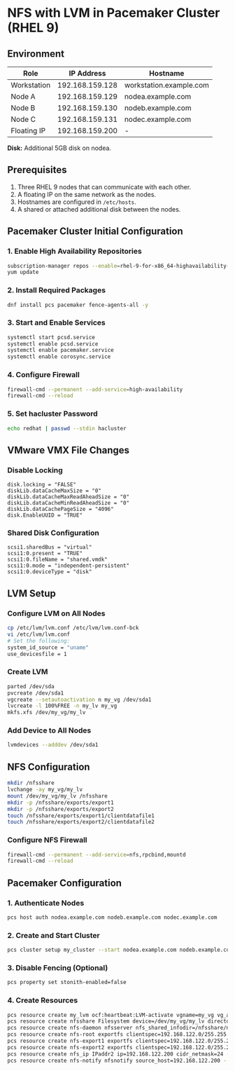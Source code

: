 
# NFS with LVM in Pacemaker Cluster (RHEL 9)

## Environment

| Role         | IP Address       | Hostname              |
|--------------|------------------|------------------------|
| Workstation  | 192.168.159.128  | workstation.example.com |
| Node A       | 192.168.159.129  | nodea.example.com       |
| Node B       | 192.168.159.130  | nodeb.example.com       |
| Node C       | 192.168.159.131  | nodec.example.com       |
| Floating IP  | 192.168.159.200  | -                       |

**Disk:** Additional 5GB disk on nodea.

## Prerequisites

1. Three RHEL 9 nodes that can communicate with each other.
2. A floating IP on the same network as the nodes.
3. Hostnames are configured in `/etc/hosts`.
4. A shared or attached additional disk between the nodes.

## Pacemaker Cluster Initial Configuration

### 1. Enable High Availability Repositories

```bash
subscription-manager repos --enable=rhel-9-for-x86_64-highavailability-rpms
yum update
```

### 2. Install Required Packages

```bash
dnf install pcs pacemaker fence-agents-all -y
```

### 3. Start and Enable Services

```bash
systemctl start pcsd.service
systemctl enable pcsd.service
systemctl enable pacemaker.service
systemctl enable corosync.service
```

### 4. Configure Firewall

```bash
firewall-cmd --permanent --add-service=high-availability
firewall-cmd --reload
```

### 5. Set hacluster Password

```bash
echo redhat | passwd --stdin hacluster
```

## VMware VMX File Changes

### Disable Locking

```
disk.locking = "FALSE"
diskLib.dataCacheMaxSize = "0"
diskLib.dataCacheMaxReadAheadSize = "0"
diskLib.dataCacheMinReadAheadSize = "0"
diskLib.dataCachePageSize = "4096"
disk.EnableUUID = "TRUE"
```

### Shared Disk Configuration

```
scsi1.sharedBus = "virtual"
scsi1:0.present = "TRUE"
scsi1:0.fileName = "shared.vmdk"
scsi1:0.mode = "independent-persistent"
scsi1:0.deviceType = "disk"
```

## LVM Setup

### Configure LVM on All Nodes

```bash
cp /etc/lvm/lvm.conf /etc/lvm/lvm.conf-bck
vi /etc/lvm/lvm.conf
# Set the following:
system_id_source = "uname"
use_devicesfile = 1
```

### Create LVM

```bash
parted /dev/sda
pvcreate /dev/sda1
vgcreate --setautoactivation n my_vg /dev/sda1
lvcreate -l 100%FREE -n my_lv my_vg
mkfs.xfs /dev/my_vg/my_lv
```

### Add Device to All Nodes

```bash
lvmdevices --adddev /dev/sda1
```

## NFS Configuration

```bash
mkdir /nfsshare
lvchange -ay my_vg/my_lv
mount /dev/my_vg/my_lv /nfsshare
mkdir -p /nfsshare/exports/export1
mkdir -p /nfsshare/exports/export2
touch /nfsshare/exports/export1/clientdatafile1
touch /nfsshare/exports/export2/clientdatafile2
```

### Configure NFS Firewall

```bash
firewall-cmd --permanent --add-service=nfs,rpcbind,mountd
firewall-cmd --reload
```

## Pacemaker Configuration

### 1. Authenticate Nodes

```bash
pcs host auth nodea.example.com nodeb.example.com nodec.example.com
```

### 2. Create and Start Cluster

```bash
pcs cluster setup my_cluster --start nodea.example.com nodeb.example.com nodec.example.com
```

### 3. Disable Fencing (Optional)

```bash
pcs property set stonith-enabled=false
```

### 4. Create Resources

```bash
pcs resource create my_lvm ocf:heartbeat:LVM-activate vgname=my_vg vg_access_mode=system_id --group nfsgroup
pcs resource create nfsshare Filesystem device=/dev/my_vg/my_lv directory=/nfsshare fstype=xfs --group nfsgroup
pcs resource create nfs-daemon nfsserver nfs_shared_infodir=/nfsshare/nfsinfo nfs_no_notify=true --group nfsgroup
pcs resource create nfs-root exportfs clientspec=192.168.122.0/255.255.255.0 options=rw,sync,no_root_squash directory=/nfsshare/exports fsid=0 --group nfsgroup
pcs resource create nfs-export1 exportfs clientspec=192.168.122.0/255.255.255.0 options=rw,sync,no_root_squash directory=/nfsshare/exports/export1 fsid=1 --group nfsgroup
pcs resource create nfs-export2 exportfs clientspec=192.168.122.0/255.255.255.0 options=rw,sync,no_root_squash directory=/nfsshare/exports/export2 fsid=2 --group nfsgroup
pcs resource create nfs_ip IPaddr2 ip=192.168.122.200 cidr_netmask=24 --group nfsgroup
pcs resource create nfs-notify nfsnotify source_host=192.168.122.200 --group nfsgroup
```

